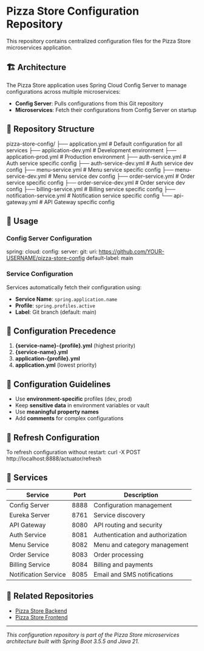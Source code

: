 # Pizza Store Configuration Repository

This repository contains centralized configuration files for the Pizza Store microservices application.

## 🏗️ Architecture

The Pizza Store application uses Spring Cloud Config Server to manage configurations across multiple microservices:

- **Config Server**: Pulls configurations from this Git repository
- **Microservices**: Fetch their configurations from Config Server on startup

## 📁 Repository Structure
pizza-store-config/
├── application.yml # Default configuration for all services
├── application-dev.yml # Development environment
├── application-prod.yml # Production environment
├── auth-service.yml # Auth service specific config
├── auth-service-dev.yml # Auth service dev config
├── menu-service.yml # Menu service specific config
├── menu-service-dev.yml # Menu service dev config
├── order-service.yml # Order service specific config
├── order-service-dev.yml # Order service dev config
├── billing-service.yml # Billing service specific config
├── notification-service.yml # Notification service specific config
└── api-gateway.yml # API Gateway specific config


## 🚀 Usage

### Config Server Configuration

spring:
cloud:
config:
server:
git:
uri: https://github.com/YOUR-USERNAME/pizza-store-config
default-label: main


### Service Configuration
Services automatically fetch their configuration using:
- **Service Name**: `spring.application.name`
- **Profile**: `spring.profiles.active`
- **Label**: Git branch (default: main)

## 🔧 Configuration Precedence

1. **{service-name}-{profile}.yml** (highest priority)
2. **{service-name}.yml**
3. **application-{profile}.yml**
4. **application.yml** (lowest priority)

## 📝 Configuration Guidelines

- Use **environment-specific** profiles (dev, prod)
- Keep **sensitive data** in environment variables or vault
- Use **meaningful property names**
- Add **comments** for complex configurations

## 🔄 Refresh Configuration

To refresh configuration without restart:
curl -X POST http://localhost:8888/actuator/refresh


## 🌟 Services

| Service | Port | Description |
|---------|------|-------------|
| Config Server | 8888 | Configuration management |
| Eureka Server | 8761 | Service discovery |
| API Gateway | 8080 | API routing and security |
| Auth Service | 8081 | Authentication and authorization |
| Menu Service | 8082 | Menu and category management |
| Order Service | 8083 | Order processing |
| Billing Service | 8084 | Billing and payments |
| Notification Service | 8085 | Email and SMS notifications |

## 🔗 Related Repositories

- [Pizza Store Backend](https://github.com/YOUR-USERNAME/pizza-store-backend)
- [Pizza Store Frontend](https://github.com/YOUR-USERNAME/pizza-store-frontend)

---
*This configuration repository is part of the Pizza Store microservices architecture built with Spring Boot 3.5.5 and Java 21.*

